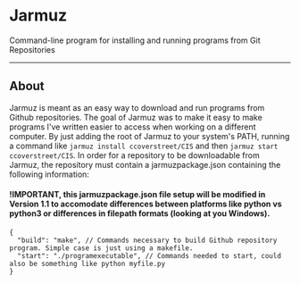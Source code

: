 # Jarmuz
Command-line program for installing and running programs from Git Repositories

___
## About
Jarmuz is meant as an easy way to download and run programs from Github repositories. The goal of Jarmuz was to make it easy to make programs I've written easier to access when working on a different computer. By just adding the root of Jarmuz to your system's PATH, running a command like `jarmuz install ccoverstreet/CIS` and then `jarmuz start ccoverstreet/CIS`. In order for a repository to be downloadable from Jarmuz, the repository must contain a jarmuzpackage.json containing the following information:

#### !IMPORTANT, this jarmuzpackage.json file setup will be modified in Version 1.1 to accomodate differences between platforms like python vs python3 or differences in filepath formats (looking at you Windows).
```
{
  "build": "make", // Commands necessary to build Github repository program. Simple case is just using a makefile.
  "start": "./programexecutable", // Commands needed to start, could also be something like python myfile.py
}
```
